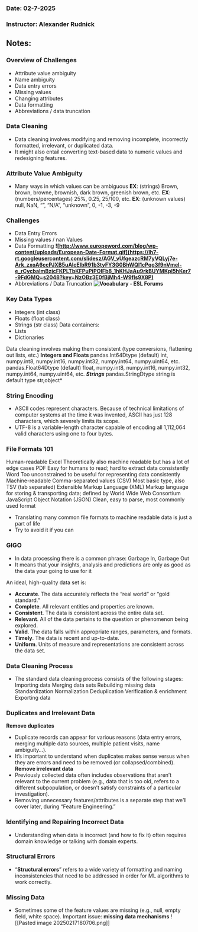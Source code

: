 ### Date: 02-7-2025
### Instructor: Alexander Rudnick


## Notes:

### Overview of Challenges
- Attribute value ambiguity
- Name ambiguity
- Data entry errors
- Missing values
- Changing attributes
- Data formatting
- Abbreviations / data truncation



### Data Cleaning
- Data cleaning involves modifying and removing incomplete, incorrectly formatted, irrelevant, or duplicated data.
- It might also entail converting text-based data to numeric values and redesigning features.

### Attribute Value Ambiguity
- Many ways in which values can be ambiguous
**EX**: (strings)
Brown, brown, browne, brownish, dark brown, greenish brown, etc.
**EX**: (numbers/percentages)
25%, 0.25, 25/100, etc.
**EX**: (unknown values)
null, NaN, “”, “N/A”, “unknown”, 0, -1, -3, -9

### Challenges
- Data Entry Errors
- Missing values / nan Values
- Data Formatting
**![http://www.europeword.com/blog/wp-content/uploads/European-Date-Format.gif](https://lh7-rt.googleusercontent.com/slidesz/AGV_vUfgeazcRM7yVQLyj7e-Ark_zxoA6ccPJXB5uAlcEIbR91b3tyFY3G0BhWQl1cPqo3f9nVmel-e_rCycbalmBzjcFKPLTbKFPuPiPOIFb8_1hKHJaAu9rkBUYMKpI5hKer7-9FdGMQ=s2048?key=NzOBz3E0fBjMh4-W9fIs9X8P)**
- Abbreviations / Data Truncation
**![Vocabulary - ESL Forums](https://lh7-rt.googleusercontent.com/slidesz/AGV_vUfbHT22DM2yKh-C_iMYMeoKRioAHp0eCIwzicPEv5kVdy8k8MPDNE1FDaHKMhAHjgwWB9KwkgRJ7vp3C28Yjq_J54G4Ko9HE-e-Yk1Z5_NMpTxFJNMP1QetdC2Cu9A96OqBKLQqtw=s2048?key=NzOBz3E0fBjMh4-W9fIs9X8P)**

### Key Data Types
- Integers (int class)
- Floats (float class)
- Strings (str class)
Data containers:
- Lists
- Dictionaries

Data cleaning involves making them consistent (type conversions, flattening out lists, etc.)
**Integers and Floats**
	pandas.Int64Dtype  (default)
	int, numpy.int8, numpy.int16, numpy.int32, numpy.int64, numpy.uint64, etc.
	pandas.Float64Dtype  (default)
	float, numpy.int8, numpy.int16, numpy.int32, numpy.int64, numpy.uint64, etc.
***Strings***
	pandas.StringDtype 
	string is default type
	str,object*

### String Encoding
- ASCII codes represent characters. Because of technical limitations of computer systems at the time it was invented, ASCII has just 128 characters, which severely limits its scope.
- UTF-8 is a variable-length character capable of encoding all 1,112,064 valid characters using one to four bytes. 

### File Formats 101
Human-readable
	Excel			Theoretically also machine readable but has a lot of edge cases
	PDF			Easy for humans to read; hard to extract data consistently
	Word			Too unconstrained to be useful for representing data consistently
Machine-readable
	Comma-separated values (CSV)		Most basic type, also TSV (tab separated)
	Extensible Markup Language (XML)	Markup language for storing & transporting data; defined by World Wide Web Consortium
	JavaScript Object Notation (JSON)		Clean, easy to parse, most commonly used format

- Translating many common file formats to machine readable data is just a part of life
- Try to avoid it if you can

### GIGO
- In data processing there is a common phrase:
Garbage In, Garbage Out
- It means that your insights, analysis and predictions are only as good as the data your going to use for it

An ideal, high-quality data set is:
- **Accurate**. The data accurately reflects the “real world” or “gold standard.” 
- **Complete**. All relevant entities and properties are known. 
- **Consistent**. The data is consistent across the entire data set. 
- **Relevant**. All of the data pertains to the question or phenomenon being explored.
- **Valid**. The data falls within appropriate ranges, parameters, and formats.
- **Timely**. The data is recent and up-to-date.
- **Uniform**. Units of measure and representations are consistent across the data set.

### Data Cleaning Process
- The standard data cleaning process consists of the following stages:
	Importing data
	Merging data sets
	Rebuilding missing data
	Standardization
	Normalization
	Deduplication
	Verification & enrichment
	Exporting data

### Duplicates and Irrelevant Data
**Remove duplicates**
- Duplicate records can appear for various reasons (data entry errors, merging multiple data sources, multiple patient visits, name ambiguity…).
- It’s important to understand when duplicates makes sense versus when they are errors and need to be removed (or collapsed/combined).
**Remove irrelevant data**
- Previously collected data often includes observations that aren’t relevant to the current problem (e.g., data that is too old, refers to a different subpopulation, or doesn’t satisfy constraints of a particular investigation).
- Removing unnecessary features/attributes is a separate step that we’ll cover later, during “Feature Engineering.”

### Identifying and Repairing Incorrect Data
- Understanding when data is incorrect (and how to fix it) often requires domain knowledge or talking with domain experts.

### Structural Errors
- “**Structural errors**” refers to a wide variety of formatting and naming inconsistencies that need to be addressed in order for ML algorithms to work correctly.

### Missing Data
- Sometimes some of the feature values are missing (e.g., null, empty field, white space).
Important issue: **missing data mechanisms**
![[Pasted image 20250217180706.png]]



